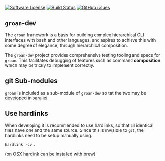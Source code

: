[![Software License](https://img.shields.io/badge/license-MIT-brightgreen.svg)](LICENSE.md)
[![Build Status](https://travis-ci.com/keithy/groan-dev.svg?branch=master)](https://travis-ci.com/keithy/groan-dev)
[![GitHub issues](https://img.shields.io/github/issues/keithy/groan-dev.svg)](https://github.com/keithy/groan-dev/issues)

## `groan`-dev

The `groan` framework is a basis for building complex hierarchical CLI interfaces with bash and other languages, 
and aspires to achieve this with some degree of elegance, through hierarchical composition.

The `groan-dev` project provides comprehensive testing tooling and specs for `groan`.
This facilitates debugging of features such as command **composition** which
may be tricky to implement correctly.

## git Sub-modules

`groan` is included as a sub-module of `groan-dev` so tat the two may be developed in parallel.

## Use hardlinks

When developing it is recommended to use hardlinks, so that all identical files have one and the same source.
Since this is invisible to `git`, the hardlinks need to be setup manually using. 
 
```
hardlink -cv .
```

(on OSX hardlink can be installed with brew)
